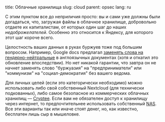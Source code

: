 title: Облачные хранилища
slug: cloud
parent: opsec
lang: ru

С этим пунктом все до неприличия просто: вы и сами уже должны были догадаться, что, загружая файлы в облачное хранилище, добровольно отдаете их капиталистам, от которых один шаг до наших *недоброжелателей*. Особенно это относится к Яндексу, для которого этот шаг короче всего.

Целостность ваших данных в руках буржуев тоже под большим вопросом. Например, Google docs предлагал [заменять слова на гендерно-нейтральные](https://news.sky.com/story/google-docs-criticised-for-woke-inclusive-language-suggestions-12598687) в англоязычных документах (хотя и откатил это обновление впоследствии). Но нет никакой гарантии, что завтра он не начнет заменять слово "буржуазия" на "предприниматели" или "коммунизм" на "социал-демократия" без вашего ведома.

Для личных целей (если это категорически необходимо) можно использовать либо свой собственный Nextcloud (для технически подкованных), либо самое безопасное из коммерческих облачных хранилищ — [Cryptee](https://crypt.ee/security). Если вам не обязателен доступ к хранилищу через интернет, то предпочтительнее использовать собственный [NAS](https://www.citilink.ru/catalog/setevye-hranilischa-nas). Все эти варианты так или иначе стоят денег, но, как известно, бесплатен лишь сыр в мышеловке.

